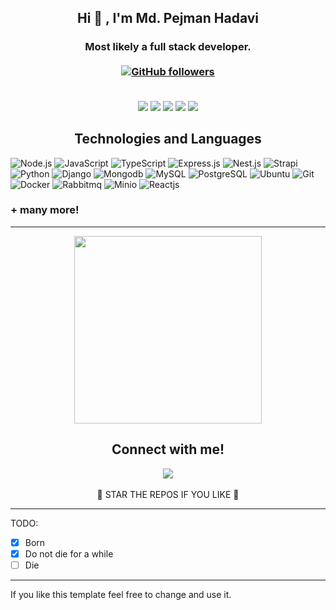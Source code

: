 <h2 align="center"> Hi 👋 , I'm Md. Pejman Hadavi <br/></h2> 
<h3 align="center">Most likely a full stack developer. <br> <br>
  <a href="https://github.com/pejmanhadavi" target="_blank">
    <img alt="GitHub followers" src="https://img.shields.io/github/followers/pejmanhadavi?label=Github%20followers&style=for-the-badge">
  </a> <br> <br>
  </h3> 
      
               
     
<div align="center">

![](https://github-profile-summary-cards.vercel.app/api/cards/profile-details?username=pejmanhadavi&theme=dracula) 
![](https://github-profile-summary-cards.vercel.app/api/cards/repos-per-language?username=pejmanhadavi&theme=dracula) 
![](https://github-profile-summary-cards.vercel.app/api/cards/most-commit-language?username=pejmanhadavi&theme=dracula)
![](https://github-profile-summary-cards.vercel.app/api/cards/stats?username=pejmanhadavi&theme=dracula) 
![](https://github-profile-summary-cards.vercel.app/api/cards/productive-time?username=pejmanhadavi&theme=dracula) 


</div>

<h2 align="center">
Technologies and Languages </h2>

![Node.js](https://img.shields.io/badge/Node.js-026e00?style=flat-square&logo=node.js&logoColor=white)
![JavaScript](https://img.shields.io/badge/JavaScript-fcdc00?style=flat-square&logo=javascript&logoColor=black)
![TypeScript](https://img.shields.io/badge/TypeScript-3178c6?style=flat-square&logo=typescript&logoColor=white)
![Express.js](https://img.shields.io/badge/Expressjs-ddd?style=flat-square&logo=express&logoColor=black)
![Nest.js](https://img.shields.io/badge/Nestjs-ed1543?style=flat-square&logo=nestjs&logoColor=white)
![Strapi](https://img.shields.io/badge/Strapi-0a096b?style=flat-square&logo=strapi&logoColor=white)
![Python](https://img.shields.io/badge/Python-444?style=flat-square&logo=python&logoColor=white)
![Django](https://img.shields.io/badge/Django-0C4B33?style=flat-square&logo=django&logoColor=white)
![Mongodb](https://img.shields.io/badge/Mongodb-589636?style=flat-square&logo=mongodb&logoColor=white)
![MySQL](https://img.shields.io/badge/MySQL-f29111?style=flat-square&logo=mysql&logoColor=white)
![PostgreSQL](https://img.shields.io/badge/PostgreSQL-00758f?style=flat-square&logo=postgresql&logoColor=white)
![Ubuntu](https://img.shields.io/badge/Ubuntu-dd4814?style=flat-square&logo=ubuntu&logoColor=white)
![Git](https://img.shields.io/badge/Git-6e5494?style=flat-square&logo=git&logoColor=white)
![Docker](https://img.shields.io/badge/Docker-0db7ed?style=flat-square&logo=docker&logoColor=white)
![Rabbitmq](https://img.shields.io/badge/Rabbitmq-f76300?style=flat-square&logo=rabbitmq&logoColor=white)
![Minio](https://img.shields.io/badge/Minio-bc2b44?style=flat-square&logo=minio&logoColor=white)
![Reactjs](https://img.shields.io/badge/Reactjs-61dafb?style=flat-square&logo=react&logoColor=black)

<h3> + many more! </h3>

---

<div align="center">

  


  
<img src='https://i.pinimg.com/originals/de/7e/63/de7e63d9ebdbe909a53e4c9facfa4ce6.gif' width="300">


<h2>Connect with me!</h2>
 
[<img src="https://img.shields.io/badge/linkedin-%230077B5.svg?&style=for-the-badge&logo=linkedin&logoColor=white" />](https://www.linkedin.com/in/pejman-hadavi-b68b99186/)
<br> <br>
🌟 STAR THE REPOS IF YOU LIKE 🌟
</div>



------
TODO:
- [x] Born
- [x] Do not die for a while
- [ ] Die
---
If you like this template feel free to change and use it.
